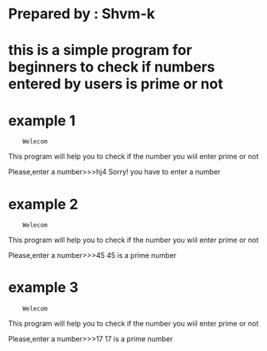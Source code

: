 # Prepared by : Shvm-k
# this is a simple program for beginners to check if numbers entered by users is prime or not

# example 1

		Welecom
 This program will help you to check if the number you wiil enter prime or not

Please,enter a number>>>hj4
Sorry! you have to enter a number

# example 2
		Welecom
 This program will help you to check if the number you wiil enter prime or not

Please,enter a number>>>45
45 is a prime number

# example 3
		Welecom
 This program will help you to check if the number you wiil enter prime or not

Please,enter a number>>>17
17 is a prime number